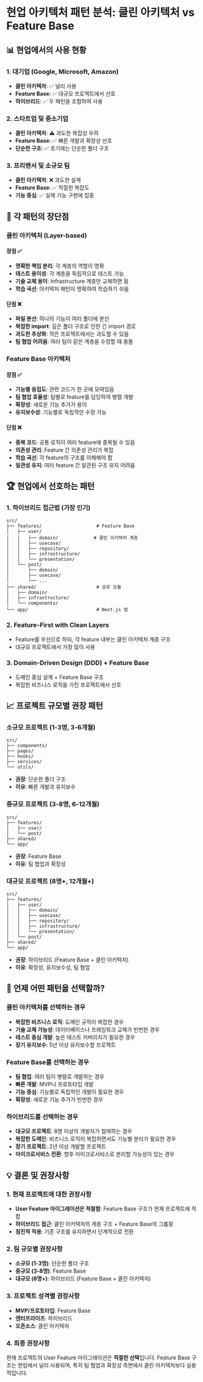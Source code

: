 # 현업 아키텍처 패턴 분석: 클린 아키텍처 vs Feature Base

## 📊 현업에서의 사용 현황

### 1. 대기업 (Google, Microsoft, Amazon)
- **클린 아키텍처**: ✅ 널리 사용
- **Feature Base**: ✅ 대규모 프로젝트에서 선호
- **하이브리드**: ✅ 두 패턴을 조합하여 사용

### 2. 스타트업 및 중소기업
- **클린 아키텍처**: ⚠️ 과도한 복잡성 우려
- **Feature Base**: ✅ 빠른 개발과 확장성 선호
- **단순한 구조**: ✅ 초기에는 단순한 폴더 구조

### 3. 프리랜서 및 소규모 팀
- **클린 아키텍처**: ❌ 과도한 설계
- **Feature Base**: ✅ 적절한 복잡도
- **기능 중심**: ✅ 실제 기능 구현에 집중

## 🎯 각 패턴의 장단점

### 클린 아키텍처 (Layer-based)

#### 장점 ✅
- **명확한 책임 분리**: 각 계층의 역할이 명확
- **테스트 용이성**: 각 계층을 독립적으로 테스트 가능
- **기술 교체 용이**: Infrastructure 계층만 교체하면 됨
- **학습 곡선**: 아키텍처 패턴이 명확하여 학습하기 쉬움

#### 단점 ❌
- **파일 분산**: 하나의 기능이 여러 폴더에 분산
- **복잡한 import**: 깊은 폴더 구조로 인한 긴 import 경로
- **과도한 추상화**: 작은 프로젝트에서는 과도할 수 있음
- **팀 협업 어려움**: 여러 팀이 같은 계층을 수정할 때 충돌

### Feature Base 아키텍처

#### 장점 ✅
- **기능별 응집도**: 관련 코드가 한 곳에 모여있음
- **팀 협업 효율성**: 팀별로 feature를 담당하여 병렬 개발
- **확장성**: 새로운 기능 추가가 용이
- **유지보수성**: 기능별로 독립적인 수정 가능

#### 단점 ❌
- **중복 코드**: 공통 로직이 여러 feature에 중복될 수 있음
- **의존성 관리**: Feature 간 의존성 관리가 복잡
- **학습 곡선**: 각 feature의 구조를 이해해야 함
- **일관성 유지**: 여러 feature 간 일관된 구조 유지 어려움

## 🏆 현업에서 선호하는 패턴

### 1. **하이브리드 접근법** (가장 인기)
```
src/
├── features/                    # Feature Base
│   ├── user/
│   │   ├── domain/             # 클린 아키텍처 계층
│   │   ├── usecase/
│   │   ├── repository/
│   │   ├── infrastructure/
│   │   └── presentation/
│   └── post/
│       ├── domain/
│       ├── usecase/
│       └── ...
├── shared/                      # 공유 모듈
│   ├── domain/
│   ├── infrastructure/
│   └── components/
└── app/                         # Next.js 앱
```

### 2. **Feature-First with Clean Layers**
- Feature를 우선으로 하되, 각 feature 내부는 클린 아키텍처 계층 구조
- 대규모 프로젝트에서 가장 많이 사용

### 3. **Domain-Driven Design (DDD) + Feature Base**
- 도메인 중심 설계 + Feature Base 구조
- 복잡한 비즈니스 로직을 가진 프로젝트에서 선호

## 📈 프로젝트 규모별 권장 패턴

### 소규모 프로젝트 (1-3명, 3-6개월)
```
src/
├── components/
├── pages/
├── hooks/
├── services/
└── utils/
```
- **권장**: 단순한 폴더 구조
- **이유**: 빠른 개발과 유지보수

### 중규모 프로젝트 (3-8명, 6-12개월)
```
src/
├── features/
│   ├── user/
│   └── post/
├── shared/
└── app/
```
- **권장**: Feature Base
- **이유**: 팀 협업과 확장성

### 대규모 프로젝트 (8명+, 12개월+)
```
src/
├── features/
│   ├── user/
│   │   ├── domain/
│   │   ├── usecase/
│   │   ├── repository/
│   │   ├── infrastructure/
│   │   └── presentation/
│   └── post/
├── shared/
└── app/
```
- **권장**: 하이브리드 (Feature Base + 클린 아키텍처)
- **이유**: 확장성, 유지보수성, 팀 협업

## 🎯 언제 어떤 패턴을 선택할까?

### 클린 아키텍처를 선택하는 경우
- **복잡한 비즈니스 로직**: 도메인 규칙이 복잡한 경우
- **기술 교체 가능성**: 데이터베이스나 프레임워크 교체가 빈번한 경우
- **테스트 중심 개발**: 높은 테스트 커버리지가 필요한 경우
- **장기 유지보수**: 5년 이상 유지보수할 프로젝트

### Feature Base를 선택하는 경우
- **팀 협업**: 여러 팀이 병렬로 개발하는 경우
- **빠른 개발**: MVP나 프로토타입 개발
- **기능 중심**: 기능별로 독립적인 개발이 필요한 경우
- **확장성**: 새로운 기능 추가가 빈번한 경우

### 하이브리드를 선택하는 경우
- **대규모 프로젝트**: 8명 이상의 개발자가 참여하는 경우
- **복잡한 도메인**: 비즈니스 로직이 복잡하면서도 기능별 분리가 필요한 경우
- **장기 프로젝트**: 2년 이상 개발할 프로젝트
- **마이크로서비스 전환**: 향후 마이크로서비스로 분리할 가능성이 있는 경우

## 💡 결론 및 권장사항

### 1. **현재 프로젝트에 대한 권장사항**
- **User Feature 마이그레이션은 적절함**: Feature Base 구조가 현재 프로젝트에 적합
- **하이브리드 접근**: 클린 아키텍처의 계층 구조 + Feature Base의 그룹핑
- **점진적 적용**: 기존 구조를 유지하면서 단계적으로 전환

### 2. **팀 규모별 권장사항**
- **소규모 (1-3명)**: 단순한 폴더 구조
- **중규모 (3-8명)**: Feature Base
- **대규모 (8명+)**: 하이브리드 (Feature Base + 클린 아키텍처)

### 3. **프로젝트 성격별 권장사항**
- **MVP/프로토타입**: Feature Base
- **엔터프라이즈**: 하이브리드
- **오픈소스**: 클린 아키텍처

### 4. **최종 권장사항**
현재 프로젝트의 User Feature 마이그레이션은 **적절한 선택**입니다. 
Feature Base 구조는 현업에서 널리 사용되며, 특히 팀 협업과 확장성 측면에서 
클린 아키텍처보다 실용적입니다.
